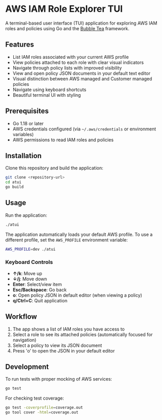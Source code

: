 # AWS IAM Role Explorer TUI

A terminal-based user interface (TUI) application for exploring AWS IAM roles and policies using Go and the [Bubble Tea](https://github.com/charmbracelet/bubbletea) framework.

## Features

- List IAM roles associated with your current AWS profile
- View policies attached to each role with clear visual indicators
- Navigate through policy lists with improved visibility
- View and open policy JSON documents in your default text editor
- Visual distinction between AWS managed and Customer managed policies
- Navigate using keyboard shortcuts
- Beautiful terminal UI with styling

## Prerequisites

- Go 1.18 or later
- AWS credentials configured (via `~/.aws/credentials` or environment variables)
- AWS permissions to read IAM roles and policies

## Installation

Clone this repository and build the application:

```bash
git clone <repository-url>
cd atui
go build
```

## Usage

Run the application:

```bash
./atui
```

The application automatically loads your default AWS profile. To use a different profile, set the `AWS_PROFILE` environment variable:

```bash
AWS_PROFILE=dev ./atui
```

### Keyboard Controls

- **↑/k**: Move up
- **↓/j**: Move down
- **Enter**: Select/view item
- **Esc/Backspace**: Go back
- **o**: Open policy JSON in default editor (when viewing a policy)
- **q/Ctrl+C**: Quit application

## Workflow

1. The app shows a list of IAM roles you have access to
2. Select a role to see its attached policies (automatically focused for navigation)
3. Select a policy to view its JSON document
4. Press 'o' to open the JSON in your default editor

## Development

To run tests with proper mocking of AWS services:

```bash
go test
```

For checking test coverage:

```bash
go test -coverprofile=coverage.out
go tool cover -html=coverage.out
```
